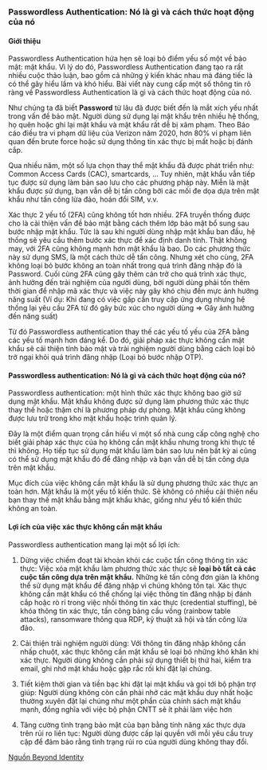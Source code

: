 ### Passwordless Authentication: Nó là gì và cách thức hoạt động của nó

#### Giới thiệu

Passwordless Authentication hứa hẹn sẽ loại bỏ điểm yếu số một về bảo mật: mật khẩu. Vì lý do đó, Passwordless Authentication đang tạo ra rất nhiều cuộc thảo luận, bao gồm cả những ý kiến ​​​​khác nhau mà đáng tiếc là có thể gây hiểu lầm và khó hiểu. Bài viết này cung cấp một số thông tin rõ ràng về Passwordless Authentication là gì và cách thức hoạt động của nó.

Như chúng ta đã biết **Password** từ lâu đã được biết đến là mắt xích yếu nhất trong vấn đề bảo mật. Người dùng sử dụng lại mật khẩu trên nhiều hệ thống, họ quên hoặc ghi lại mật khẩu và mật khẩu rất dễ bị xâm phạm. Theo Báo cáo điều tra vi phạm dữ liệu của Verizon năm 2020, hơn 80% vi phạm liên quan đến brute force hoặc sử dụng thông tin xác thực bị mất hoặc bị đánh cắp.

Qua nhiều năm, một số lựa chọn thay thể mật khẩu đã được phát triển như: Common Access Cards (CAC), smartcards, ... Tuy nhiên, mật khẩu vẫn tiếp tục được sử dụng làm bản sao lưu cho các phương pháp này. Miễn là mật khẩu được sử dụng, bạn vẫn dễ bị tấn công bởi các mối đe dọa dựa trên mật khẩu như tấn công lừa đảo, hoán đổi SIM, v.v.

Xác thực 2 yếu tố (2FA) cũng không tốt hơn nhiều. 2FA truyền thống được cho là cải thiện vấn đề bảo mật bằng cách thêm lớp bảo mật bổ sung sau bước nhập mật khẩu. Tức là sau khi người dùng nhập mật khẩu ban đầu, hệ thống sẽ yêu cầu thêm bước xác thực để xác định danh tính. Thật không may, với 2FA cũng không mạnh hơn mật khẩu là bao. Do các phương thức này sử dụng SMS, là một cách thức dễ tấn công. Nhưng xét cho cùng, 2FA không loại bỏ bước không an toàn nhất trong quá trình đăng nhập đó là Password. Cuối cùng 2FA cũng gây thêm cản trở cho quá trình xác thực, ảnh hưởng đến trải nghiệm của người dùng, bởi người dùng phải tốn thêm thời gian để nhập mã xác thực và việc này gây khó chịu đến mực ảnh hưởng năng suất (Ví dụ: Khi đang có việc gấp cần truy cập ứng dụng nhưng hệ thống lại yêu cầu 2FA từ đó gây bức xúc cho người dùng => Gây ảnh hưởng đến năng suất)

Từ đó Passwordless authentication thay thế các yếu tố yếu của 2FA bằng các yếu tố mạnh hơn đáng kể. Do đó, giải pháp xác thực không cần mật khẩu sẽ cải thiện tính bảo mật và trải nghiệm người dùng bằng cách loại bỏ trở ngại khỏi quá trình đăng nhập (Loại bỏ bước nhập OTP).

#### Passwordless authentication: Nó là gì và cách thức hoạt động của nó?

Passwordless authentication: một hình thức xác thực không bao giờ sử dụng mật khẩu. Mật khẩu không được sử dụng làm phương thức xác thực thay thế hoặc thậm chí là phương pháp dự phòng. Mật khẩu cũng không được lưu trữ trong kho mật khẩu hoặc trình quản lý.

Đây là một điểm quan trọng cần hiểu vì một số nhà cung cấp công nghệ cho biết giải pháp xác thực của họ không cần mật khẩu nhưng trong khi thực tế thì không. Họ tiếp tục sử dụng mật khẩu làm bản sao lưu nên bất kỳ ai cũng có thể sử dụng mật khẩu đó để đăng nhập và bạn vẫn dễ bị tấn công dựa trên mật khẩu.

Mục đích của việc không cần mật khẩu là sử dụng phương thức xác thực an toàn hơn. Mật khẩu là một yếu tố kiến ​​thức. Sẽ không có nhiều cải thiện nếu bạn thay thế mật khẩu bằng mật khẩu khác, giống như yếu tố kiến ​​​​thức không an toàn.

#### Lợi ích của việc xác thực không cần mật khẩu

Passwordless authentication mang lại một số lợi ích:

1. Dừng việc chiếm đoạt tài khoản khỏi các cuộc tấn công thông tin xác thực: Việc xóa mật khẩu làm phương thức xác thực sẽ **loại bỏ tất cả các cuộc tấn công dựa trên mật khẩu.** Những kẻ tấn công đơn giản là không thể sử dụng mật khẩu để đăng nhập vì chúng không tồn tại. Xác thực không cần mật khẩu có thể chống lại việc thông tin đăng nhập bị đánh cắp hoặc rò rỉ trong việc nhồi thông tin xác thực (credential stuffing), bẻ khóa thông tin xác thực, tấn công bảng cầu vồng (rainbow table attacks), ransomware thông qua RDP, kỹ thuật xã hội và tấn công lừa đảo.

2. Cải thiện trải nghiệm người dùng: Với thông tin đăng nhập không cần nhấp chuột, xác thực không cần mật khẩu sẽ loại bỏ những khó khăn khi xác thực. Người dùng không cần phải sử dụng thiết bị thứ hai, kiểm tra email, ghi nhớ mật khẩu hoặc gặp rắc rối khi đặt lại chúng.
3. Tiết kiệm thời gian và tiền bạc khi đặt lại mật khẩu và gọi tới bộ phận trợ giúp: Người dùng không còn cần phải nhớ các mật khẩu duy nhất hoặc thường xuyên đặt lại chúng như một phần của chính sách mật khẩu mạnh, đồng nghĩa với việc bộ phận CNTT sẽ ít phải làm việc hơn
4. Tăng cường tình trạng bảo mật của bạn bằng tính năng xác thực dựa trên rủi ro liên tục: Người dùng được cấp lại quyền với mỗi yêu cầu truy cập để đảm bảo rằng tình trạng rủi ro của người dùng không thay đổi.


[Nguồn Beyond Identity](https://www.beyondidentity.com/resources/passwordless-authentication)
